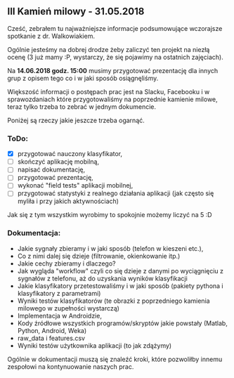 ## III Kamień milowy - 31.05.2018

Cześć, zebrałem tu najważniejsze informacje podsumowujące wczorajsze spotkanie z dr. Walkowiakiem.

Ogólnie jesteśmy na dobrej drodze żeby zaliczyć ten projekt na niezłą ocenę (3 już mamy :P, wystarczy, że się pojawimy na ostatnich zajęciach).

Na **14.06.2018 godz. 15:00** musimy przygotować prezentację dla innych grup z opisem tego co i w jaki sposób osiągnęliśmy. 

Większość informacji o postępach prac jest na Slacku, Facebooku i w sprawozdaniach które przygotowaliśmy na poprzednie kamienie milowe, teraz tylko trzeba to zebrać w jednym dokumencie. 

Poniżej są rzeczy jakie jeszcze trzeba ogarnąć.

### ToDo:
 * [x] przygotować nauczony klasyfikator,
 * [ ] skończyć aplikację mobilną,
 * [ ] napisać dokumentację,
 * [ ] przygotować prezentację,
 * [ ] wykonać "field tests" aplikacji mobilnej,
 * [ ] przygotować statystyki z realnego działania aplikacji (jak często się myliła i przy jakich aktywnościach)

Jak się z tym wszystkim wyrobimy to spokojnie możemy liczyć na 5 :D

### Dokumentacja:
 * Jakie sygnały zbieramy i w jaki sposób (telefon w kieszeni etc.), 
 * Co z nimi dalej się dzieje (filtrowanie, okienkowanie itp.)
 * Jakie cechy zbieramy i dlaczego? 
 * Jak wygląda "workflow" czyli co się dzieje z danymi po wyciągnięciu z sygnałów z telefonu, aż do uzyskania wyników klasyfikacji 
 * Jakie klasyfikatory przetestowaliśmy i w jaki sposób (pakiety pythona i klasyfikatory z parametrami)
 * Wyniki testów klasyfikatorów (te obrazki z poprzedniego kamienia milowego w zupełności wystarczą)
 *  Implementacja w Androidzie,
 *  Kody źródłowe wszystkich programów/skryptów jakie powstały (Matlab, Python, Android, Weka)
 *  raw_data i features.csv
 *  Wyniki testów użytkownika aplikacji (to jak zdążymy)

Ogólnie w dokumentacji muszą się znaleźć kroki, które pozwoliłby innemu zespołowi na kontynuowanie naszych prac.
